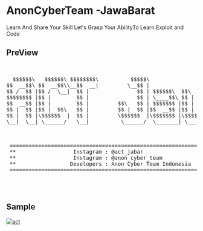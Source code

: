 # AnonCyberTeam -JawaBarat
Learn And Share Your Skill 
Let's Grasp Your AbilityTo Learn Exploit and Code

## PreView
<pre>

    
  $$$$$$\   $$$$$$\ $$$$$$$$\          $$$$$\                                         $$$$$$$\                                $$\     
$$  __$$\ $$  __$$\\__$$  __|         \__$$ |                                        $$  __$$\                               $$ |    
$$ /  $$ |$$ /  \__|  $$ |               $$ | $$$$$$\  $$\  $$\  $$\  $$$$$$\        $$ |  $$ | $$$$$$\   $$$$$$\  $$$$$$\ $$$$$$\   
$$$$$$$$ |$$ |        $$ |               $$ | \____$$\ $$ | $$ | $$ | \____$$\       $$$$$$$\ | \____$$\ $$  __$$\ \____$$\\_$$  _|  
$$  __$$ |$$ |        $$ |         $$\   $$ | $$$$$$$ |$$ | $$ | $$ | $$$$$$$ |      $$  __$$\  $$$$$$$ |$$ |  \__|$$$$$$$ | $$ |    
$$ |  $$ |$$ |  $$\   $$ |         $$ |  $$ |$$  __$$ |$$ | $$ | $$ |$$  __$$ |      $$ |  $$ |$$  __$$ |$$ |     $$  __$$ | $$ |$$\ 
$$ |  $$ |\$$$$$$  |  $$ |         \$$$$$$  |\$$$$$$$ |\$$$$$\$$$$  |\$$$$$$$ |      $$$$$$$  |\$$$$$$$ |$$ |     \$$$$$$$ | \$$$$  |
\__|  \__| \______/   \__|          \______/  \_______| \_____\____/  \_______|      \_______/  \_______|\__|      \_______|  \____/ 
                                                                                                                                     
                                                                                                                                     
                                                                                                                                     
 ====================================================================
 **                  Instagram : @act_jabar                        **
 **                  Instagram : @anon_cyber_team                  **
 **                 Developers : Anon Cyber Team Indonesia         **
 ====================================================================
 
 
 </pre>

 ## Sample
<a href="https://ibb.co.com/ZKr9SSH"><img src="https://i.ibb.co.com/k0TZJJ3/act.jpg" alt="act" border="0"></a>